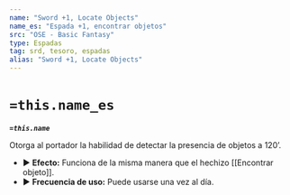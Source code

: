 ```yaml
---
name: "Sword +1, Locate Objects"
name_es: "Espada +1, encontrar objetos"
src: "OSE - Basic Fantasy"
type: Espadas
tag: srd, tesoro, espadas
alias: "Sword +1, Locate Objects"
---
```

# `=this.name_es` 

**_`=this.name`_**

Otorga al portador la habilidad de detectar la presencia de objetos a 120’. 
- ▶ **Efecto:** Funciona de la misma manera que el hechizo [[Encontrar objeto]]. 
- ▶ **Frecuencia de uso:** Puede usarse una vez al día.
